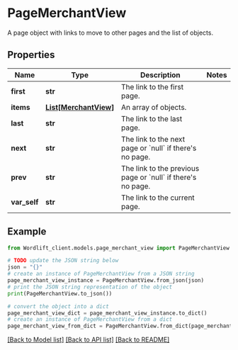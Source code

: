 # PageMerchantView

A page object with links to move to other pages and the list of objects.

## Properties

Name | Type | Description | Notes
------------ | ------------- | ------------- | -------------
**first** | **str** | The link to the first page. | 
**items** | [**List[MerchantView]**](MerchantView.md) | An array of objects. | 
**last** | **str** | The link to the last page. | 
**next** | **str** | The link to the next page or &#x60;null&#x60; if there&#39;s no page. | 
**prev** | **str** | The link to the previous page or &#x60;null&#x60; if there&#39;s no page. | 
**var_self** | **str** | The link to the current page. | 

## Example

```python
from Wordlift_client.models.page_merchant_view import PageMerchantView

# TODO update the JSON string below
json = "{}"
# create an instance of PageMerchantView from a JSON string
page_merchant_view_instance = PageMerchantView.from_json(json)
# print the JSON string representation of the object
print(PageMerchantView.to_json())

# convert the object into a dict
page_merchant_view_dict = page_merchant_view_instance.to_dict()
# create an instance of PageMerchantView from a dict
page_merchant_view_from_dict = PageMerchantView.from_dict(page_merchant_view_dict)
```
[[Back to Model list]](../README.md#documentation-for-models) [[Back to API list]](../README.md#documentation-for-api-endpoints) [[Back to README]](../README.md)


